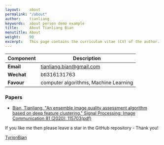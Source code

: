 ```yaml
---
layout:    about
permalink: "/about"
author:    tianliang
keywords:  about person demo example
title:     About Tianliang Bian
menutitle: About
weight:    90
excerpt:   This page contains the curriculum vitae (CV) of the author.
--- 
```

<script async defer src="https://buttons.github.io/buttons.js"></script>

| Component | Description |
| ---- | --- |
| **Email** | tianliang.bian@gmail.com |
| **Wechat** | btl316131763 |
| **Favour** | computer algorithms, Machine Learning |

### Papers

- [Bian, Tianliang. "An ensemble image quality assessment algorithm based on deep feature clustering." Signal Processing: Image Communication 81 (2020): 115703](https://doi.org/10.1016/j.image.2019.115703)[(pdf)](https://github.com/TyrionBian/tyrionbian.github.io/tree/master/papers/An_ensemble_image_quality_assessment_algorithm_based_on_deep_feature_clustering.pdf)


If you like me then please leave a star in the GitHub repository - Thank you!

<p class="github-button-container">
<a class="github-button" href="https://github.com/TyrionBian" data-size="large" data-show-count="false" aria-label="">TyrionBian</a>
</p>
